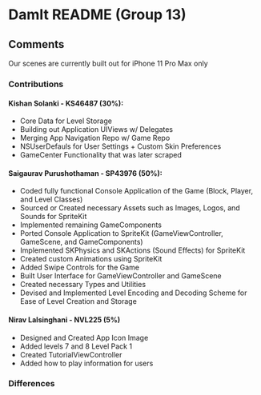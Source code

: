 # DamIt README (Group 13)

## Comments
Our scenes are currently built out for iPhone 11 Pro Max only

### Contributions
#### Kishan Solanki - KS46487 (30%):
  * Core Data for Level Storage 
  * Building out Application UIViews w/ Delegates
  * Merging App Navigation Repo w/ Game Repo
  * NSUserDefauls for User Settings + Custom Skin Preferences
  * GameCenter Functionality that was later scraped
  
  
#### Saigaurav Purushothaman - SP43976 (50%):
  * Coded fully functional Console Application of the Game (Block, Player, and Level Classes)
  * Sourced or Created necessary Assets such as Images, Logos, and Sounds for SpriteKit
  * Implemented remaining GameComponents
  * Ported Console Application to SpriteKit (GameViewController, GameScene, and GameComponents)
  * Implemented SKPhysics and SKActions (Sound Effects) for SpriteKit
  * Created custom Animations using SpriteKit
  * Added Swipe Controls for the Game
  * Built User Interface for GameViewController and GameScene
  * Created necessary Types and Utilities
  * Devised and Implemented Level Encoding and Decoding Scheme for Ease of Level Creation and Storage
  
  #### Nirav Lalsinghani - NVL225 (5%)
  * Designed and Created App Icon Image
  * Added levels 7 and 8 Level Pack 1
  * Created TutorialViewController 
  * Added how to play information for users


### Differences 
